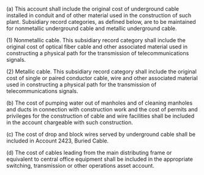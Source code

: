 (a) This account shall include the original cost of underground cable installed in conduit and of other material used in the construction of such plant. Subsidiary record categories, as defined below, are to be maintained for nonmetallic underground cable and metallic underground cable.

(1) Nonmetallic cable. This subsidiary record category shall include the original cost of optical fiber cable and other associated material used in constructing a physical path for the transmission of telecommunications signals.

(2) Metallic cable. This subsidiary record category shall include the original cost of single or paired conductor cable, wire and other associated material used in constructing a physical path for the transmission of telecommunications signals.

(b) The cost of pumping water out of manholes and of cleaning manholes and ducts in connection with construction work and the cost of permits and privileges for the construction of cable and wire facilities shall be included in the account chargeable with such construction.

(c) The cost of drop and block wires served by underground cable shall be included in Account 2423, Buried Cable.

(d) The cost of cables leading from the main distributing frame or equivalent to central office equipment shall be included in the appropriate switching, transmission or other operations asset account.

